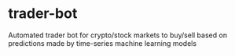 # trader-bot
Automated trader bot for crypto/stock markets to buy/sell based on predictions made by time-series machine learning models
